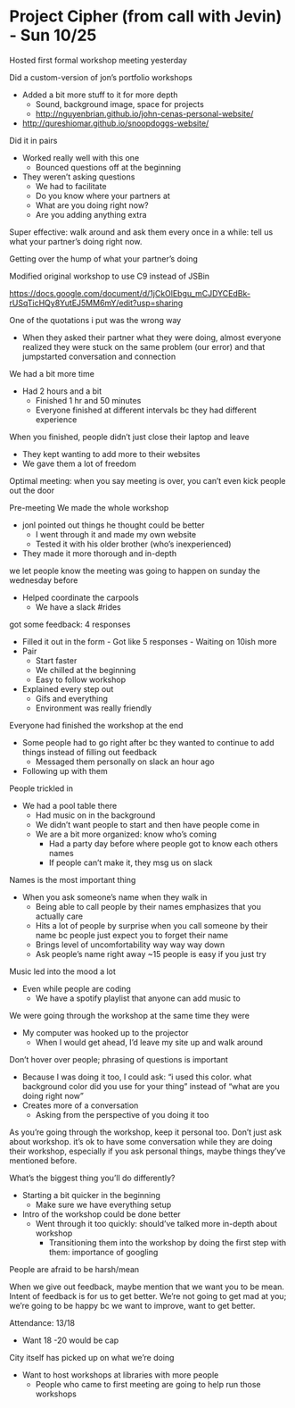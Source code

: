 # Project Cipher (from call with Jevin) - Sun 10/25

Hosted first formal workshop meeting yesterday

Did a custom-version of jon’s portfolio workshops

- Added a bit more stuff to it for more depth
  - Sound, background image, space for projects
  - http://nguyenbrian.github.io/john-cenas-personal-website/
- http://qureshiomar.github.io/snoopdoggs-website/

Did it in pairs

- Worked really well with this one
  - Bounced questions off at the beginning
- They weren’t asking questions
  - We had to facilitate
  - Do you know where your partners at
  - What are you doing right now?
  - Are you adding anything extra

Super effective: walk around and ask them every once in a while: tell us what
your partner’s doing right now.

Getting over the hump of what your partner’s doing

Modified original workshop to use C9 instead of JSBin

https://docs.google.com/document/d/1jCkOlEbgu_mCJDYCEdBk-rUSqTicHQy8YutEJ5MM6mY/edit?usp=sharing

One of the quotations i put was the wrong way

- When they asked their partner what they were doing, almost everyone realized
  they were stuck on the same problem (our error) and that jumpstarted
  conversation and connection

We had a bit more time

- Had 2 hours and a bit
  - Finished 1 hr and 50 minutes
  - Everyone finished at different intervals bc they had different experience

When you finished, people didn’t just close their laptop and leave

- They kept wanting to add more to their websites
- We gave them a lot of freedom

Optimal meeting: when you say meeting is over, you can’t even kick people out
the door

Pre-meeting We made the whole workshop

- jonl pointed out things he thought could be better
  - I went through it and made my own website
  - Tested it with his older brother (who’s inexperienced)
- They made it more thorough and in-depth

we let people know the meeting was going to happen on sunday the wednesday
before

- Helped coordinate the carpools
  - We have a slack #rides

got some feedback: 4 responses

- Filled it out in the form - Got like 5 responses - Waiting on 10ish more
- Pair
  - Start faster
  - We chilled at the beginning
  - Easy to follow workshop
- Explained every step out
  - Gifs and everything
  - Environment was really friendly

Everyone had finished the workshop at the end

- Some people had to go right after bc they wanted to continue to add things
  instead of filling out feedback
  - Messaged them personally on slack an hour ago
- Following up with them

People trickled in

- We had a pool table there
  - Had music on in the background
  - We didn’t want people to start and then have people come in
  - We are a bit more organized: know who’s coming
    - Had a party day before where people got to know each others names
    - If people can’t make it, they msg us on slack

Names is the most important thing

- When you ask someone’s name when they walk in
  - Being able to call people by their names emphasizes that you actually care
  - Hits a lot of people by surprise when you call someone by their name bc
    people just expect you to forget their name
  - Brings level of uncomfortability way way way down
  - Ask people’s name right away ~15 people is easy if you just try

Music led into the mood a lot

- Even while people are coding
  - We have a spotify playlist that anyone can add music to

We were going through the workshop at the same time they were

- My computer was hooked up to the projector
  - When I would get ahead, I’d leave my site up and walk around

Don’t hover over people; phrasing of questions is important

- Because I was doing it too, I could ask: “i used this color. what background
color did you use for your thing” instead of “what are you doing right now”
- Creates more of a conversation
  - Asking from the perspective of you doing it too

As you’re going through the workshop, keep it personal too. Don’t just ask about
workshop. it’s ok to have some conversation while they are doing their workshop,
especially if you ask personal things, maybe things they’ve mentioned before.

What’s the biggest thing you’ll do differently?

- Starting a bit quicker in the beginning
  - Make sure we have everything setup
- Intro of the workshop could be done better
  - Went through it too quickly: should’ve talked more in-depth about workshop
    - Transitioning them into the workshop by doing the first step with them:
      importance of googling

People are afraid to be harsh/mean

When we give out feedback, maybe mention that we want you to be mean. Intent
of feedback is for us to get better. We’re not going to get mad at you; we’re
going to be happy bc we want to improve, want to get better.

Attendance: 13/18

- Want 18 -20 would be cap

City itself has picked up on what we’re doing

- Want to host workshops at libraries with more people
  - People who came to first meeting are going to help run those workshops
